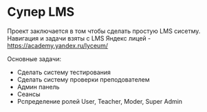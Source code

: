 # Супер LMS
Проект заключается в том чтобы сделать простую LMS сисетму. Навигация и задачи взяты с LMS Яндекс лицей - https://academy.yandex.ru/lyceum/

Основные задачи:

* Сделать систему тестирования
* Сделать систему проверки преподователем
* Админ панель
* Сеансы
* Рспределение ролей User, Teacher, Moder, Super Admin
